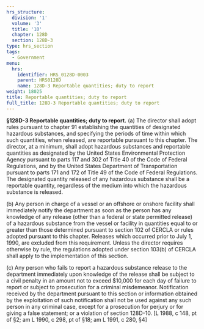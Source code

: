 ```yaml
---
hrs_structure:
  division: '1'
  volume: '3'
  title: '10'
  chapter: 128D
  section: 128D-3
type: hrs_section
tags:
  - Government
menu:
  hrs:
    identifier: HRS_0128D-0003
    parent: HRS0128D
    name: 128D-3 Reportable quantities; duty to report
weight: 18025
title: Reportable quantities; duty to report
full_title: 128D-3 Reportable quantities; duty to report
---
```

**§128D-3 Reportable quantities; duty to report.** (a) The director shall adopt rules pursuant to chapter 91 establishing the quantities of designated hazardous substances, and specifying the periods of time within which such quantities, when released, are reportable pursuant to this chapter. The director, at a minimum, shall adopt hazardous substances and reportable quantities as designated by the United States Environmental Protection Agency pursuant to parts 117 and 302 of Title 40 of the Code of Federal Regulations, and by the United States Department of Transportation pursuant to parts 171 and 172 of Title 49 of the Code of Federal Regulations. The designated quantity released of any hazardous substance shall be a reportable quantity, regardless of the medium into which the hazardous substance is released.

(b) Any person in charge of a vessel or an offshore or onshore facility shall immediately notify the department as soon as the person has any knowledge of any release (other than a federal or state permitted release) of a hazardous substance from the vessel or facility in quantities equal to or greater than those determined pursuant to section 102 of CERCLA or rules adopted pursuant to this chapter. Releases which occurred prior to July 1, 1990, are excluded from this requirement. Unless the director requires otherwise by rule, the regulations adopted under section 103(b) of CERCLA shall apply to the implementation of this section.

(c) Any person who fails to report a hazardous substance release to the department immediately upon knowledge of the release shall be subject to a civil penalty in an amount not to exceed $10,000 for each day of failure to report or subject to prosecution for a criminal misdemeanor. Notification received by the department pursuant to this section or information obtained by the exploitation of such notification shall not be used against any such person in any criminal case, except for a prosecution for perjury or for giving a false statement; or a violation of section 128D-10\. [L 1988, c 148, pt of §2; am L 1990, c 298, pt of §18; am L 1991, c 280, §4]